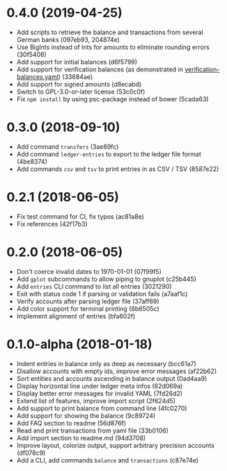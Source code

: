 # 0.4.0 (2019-04-25)

- Add scripts to retrieve the balance and transactions
    from several German banks (097eb93, 204874e)
- Use BigInts instead of Ints for amounts to eliminate rounding errors (30f5408)
- Add support for initial balances (d6f5799)
- Add support for verification balances (as demonstrated in
    [verification-balances.yaml](examples/verification-balances.yaml)) (33684ae)
- Add support for signed amounts (d8ecabd)
- Switch to GPL-3.0-or-later license (53c0c0f)
- Fix `npm install` by using psc-package instead of bower (5cada63)


# 0.3.0 (2018-09-10)

- Add command `transfers` (3ae89fc)
- Add command `ledger-entries` to export to the ledger file format (4be8374)
- Add commands `csv` and `tsv` to print entries in as CSV / TSV (8587e22)


# 0.2.1 (2018-06-05)

- Fix test command for CI, fix typos (ac81a8e)
- Fix references (42f17b3)


# 0.2.0 (2018-06-05)

- Don't coerce invalid dates to 1970-01-01 (07f99f5)
- Add `gplot` subcommands to allow piping to gnuplot (c25b445)
- Add `entries` CLI command to list all entries (3021290)
- Exit with status code 1 if parsing or validation fails (a7aaf1c)
- Verify accounts after parsing ledger file (37aff69)
- Add color support for terminal printing (8b6505c)
- Implement alignment of entries (bfa602f)


# 0.1.0-alpha (2018-01-18)

- Indent entries in balance only as deep as necessary (bcc61a7)
- Disallow accounts with empty ids, improve error messages (af22b62)
- Sort entities and accounts ascending in balance output (0ad4aa9)
- Display horizontal line under ledger meta infos (62d069a)
- Display better error messages for invalid YAML (7fd26d2)
- Extend list of features, improve import script (2f624d5)
- Add support to print balance from command line (4fc0270)
- Add support for showing the balance (9c89724)
- Add FAQ section to readme (56d876f)
- Read and print transactions from yaml file (33b0106)
- Add import section to readme.md (94d3708)
- Improve layout, colorize output,
    support arbitrary precision accounts (df078c9)
- Add a CLI, add commands `balance` and `transactions` (c87e74e)
